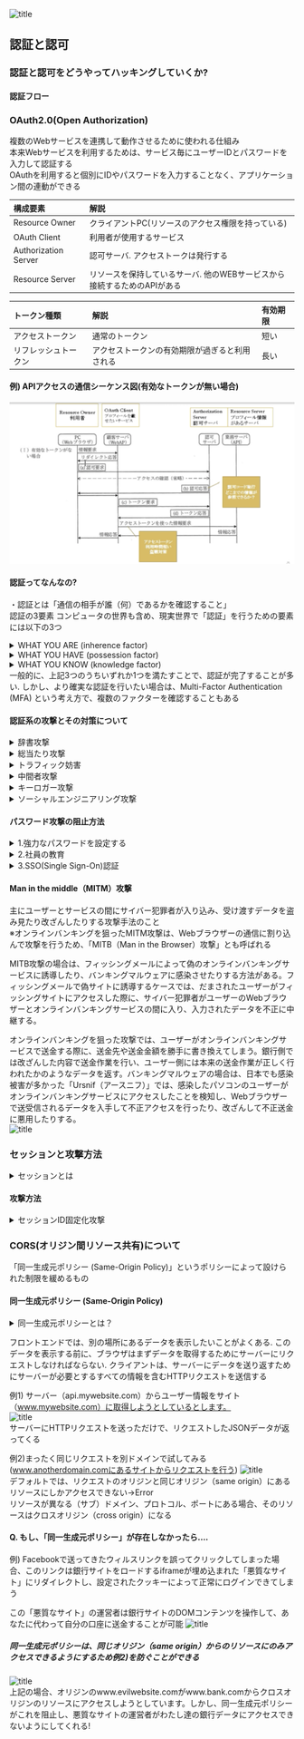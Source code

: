 
 ![title](https://media3.giphy.com/media/dP0WAyNyTKSNqNm6zn/giphy.gif?cid=ecf05e47vit498dvz0uxn91drn9zqfyuhrfob40os8etnypw&rid=giphy.gif&ct=g"title")

## 認証と認可
### 認証と認可をどうやってハッキングしていくか?   
#### 認証フロー 
### OAuth2.0(Open Authorization)
複数のWebサービスを連携して動作させるために使われる仕組み  
本来Webサービスを利用するためは、サービス毎にユーザーIDとパスワードを入力して認証する  
OAuthを利用すると個別にIDやパスワードを入力することなく、アプリケーション間の連動ができる

|        構成要素        |      解説      |
|:-------------------|:--------------------|
| Resource Owner | クライアントPC(リソースのアクセス権限を持っている) |  
| OAuth Client | 利用者が使用するサービス |  
| Authorization Server | 認可サーバ. アクセストークは発行する |  
| Resource Server | リソースを保持しているサーバ. 他のWEBサービスから接続するためのAPIがある |  

|        トークン種類        |      解説      |      有効期限      |
|:-------------------|:--------------------|:--------------------|
| アクセストークン | 通常のトークン | 短い |  
| リフレッシュトークン | アクセストークンの有効期限が過ぎると利用される | 長い |  

#### 例) APIアクセスの通信シーケンス図(有効なトークンが無い場合)
![タイトル](./picture/api-cequence.png)  

#### 認証ってなんなの?  
・認証とは「通信の相手が誰（何）であるかを確認すること」  
認証の3要素
コンピュータの世界も含め、現実世界で「認証」を行うための要素には以下の3つ  
<details><summary>WHAT YOU ARE (inherence factor)</summary> 
<p>顔貌、声、指紋、署名など、その人自身を提示して、相手にアイデンティティを確認させる方法.</p>小さなコミュニティではお互いの顔や声を相互に知っているため、面と向かえば相手が誰かはわかる. つまり「認証が完了する」ということです.</details> 
<details><summary>WHAT YOU HAVE (possession factor)</summary>  
<p>身分証、携帯電話等、その人だけが持っているものを提示することによって認証する.</p> <p>ある程度コミュニティが大きくなってくると、お互いの特徴を覚えきれなくなった場合は身分証明書を提示して、相手を認証する</p>
また、その身分証には顔写真がプリントしてあることも多く、結果として WYA に依存するものも少なくない.</details>   
<details><summary>WHAT YOU KNOW (knowledge factor)</summary>   
<p>パスワード、秘密の質問等、その人だけが知っていることを提示して認証する</p>
</p>コンピュータの世界で最も多く使われるファクター</p></details>  
一般的に、上記3つのうちいずれか1つを満たすことで、認証が完了することが多い. しかし、より確実な認証を行いたい場合は、Multi-Factor Authentication (MFA) という考え方で、複数のファクターを確認することもある

#### 認証系の攻撃とその対策について  
<details><summary>辞書攻撃</summary>  
ユーザーが一般的な単語と短いパスワードを使用する傾向があるという事実を利用する攻撃。ハッカーは一般的な単語のリスト(辞書)を使用して、多くの場合、単語の前後に数字を付けて、企業のアカウントに対してユーザー名ごとにそれらの攻撃を試みる(ユーザー名は一般的に社員の名前に基づいているため、判別するのは非常に簡単)</details>
<details><summary>総当たり攻撃</summary>   
プログラムを使用して、ありそうなパスワードまたはランダムな文字セットを生成する. この攻撃は、Password123のようなわかりやすい脆弱なパスワードから始まり、被害はそこから広まります. このような攻撃を実行するプログラムは、通常、大文字と小文字のバリエーションも含めて試みる. </details>
<details><summary>トラフィック妨害</summary>   
サイバー犯はパケットスニファなどのソフトウェアを使用して、ネットワークトラフィックを監視し、通過したパスワードをキャプチャする. 電話回線の盗聴や傍受と同様に、ソフトウェアで重要な情報を監視およびキャプチャ. パスワードなどの情報が暗号化されていない場合、容易にキャプチャできてしまう. また、使用する暗号化方式の強度によっては暗号化された情報であっても解読できる場合アリ</details>
<details><summary>中間者攻撃</summary>   
ハッカーのプログラムは、渡される情報を監視するだけでなく、通常はWebサイトまたはアプリになりすまして、通信している両者の間に積極的に割り込む. これにより、プログラムはユーザーの信用情報や口座番号、社会保障番号といった機密情報を取得できるようになる. 中間者(MITM)攻撃は、ユーザーを偽のサイトに誘導するソーシャルエンジニアリング攻撃によってしばしば悪用される. </details>
<details><summary>キーロガー攻撃</summary>  
サイバー犯は、ユーザーのキーストロークを追跡するソフトウェアをインストールして、アカウントのユーザー名やパスワードだけでなく、ユーザーが認証情報でログインしていたWebサイトまたはアプリを正確に収集できる. このタイプの攻撃では通常、最初に悪意のあるキーロガーソフトウェアをユーザーのマシンにインストールさせる別の攻撃の餌食になる</details>
<details><summary>ソーシャルエンジニアリング攻撃</summary>   
<p>ユーザーから情報を取得するための幅広い方法.</p>  
<p>フィッシング：信用情報の提供、悪意のあるソフトウェアをインストールするためのリンクのクリック、または偽のWebサイトへのアクセスをユーザーに促すメールやテキストなど</p> 
<p>スピアフィッシング：フィッシングに似ているが、ユーザーについて既に収集された情報に依存する、より巧みに作成された、カスタマイズされたメール/テキストを使用する. たとえば、ハッカーは、ユーザーが特定の種類の保険口座を持っていることを把握してそれをメールで参照したり、企業のロゴやレイアウトを使用して正当なメールを装うこともある</p>    
<p>ベイティング ：攻撃者は、感染したUSBまたはその他のデバイスを、社員が拾って使用するよう、公共または雇用主の場所に置く.
<p>Quid pro quo ：ヘルプデスクの社員などになりすまし、ユーザーから情報を取得する必要がある方法でユーザーと通信する.</p></details>  

#### パスワード攻撃の阻止方法
<details><summary>1.強力なパスワードを設定する</summary>  
覚えやすい/推測しにくいパスワードを推奨. 大文字と小文字、数字、特殊文字の適切な組み合わせが役立つ. できれば、一般的な単語や一般的なフレーズの使用は避ける. サイト固有の単語(パスワードでログインしているアプリの名前など)は絶対に避けてください. (既知の脆弱なパスワードの辞書に含まれていないか、パスワードをチェックすることを推奨)</details>
<details><summary>2.社員の教育</summary>   
ソーシャルエンジニアリングの戦術に対する最善の防御策の1つは、ハッカーが使用する技術とその認識方法をユーザーに伝えること  
しかし、強力なパスワードや教育だけでは十分ではない！  
サイバー犯は、コンピューティング能力を使用することで、高度なプログラムを実行し、膨大な数の信用情報を取得または試行することができる. 企業はシングルサインオン(SSO)や多要素認証(MFA)などのツール(2要素認証とも呼ばれる)を採用する必要がある</details> 
<details><summary>3.SSO(Single Sign-On)認証</summary>
従業員が1組の信用情報ですべてのアプリとサイトにログインできるようにすることで、パスワードを排除(ユーザーに必要なことは、強力なパスワードを1つ覚えるだけ). MFAでは、OneLogin Protectなどのアプリケーションによって生成されたPINや指紋認証など、ユーザーがログインするときに追加の情報が必要. (※この追加情報により、サイバー犯がユーザーになりすますことは、はるかに困難になる)</details>  

#### Man in the middle（MITM）攻撃  
主にユーザーとサービスの間にサイバー犯罪者が入り込み、受け渡すデータを盗み見たり改ざんしたりする攻撃手法のこと  
※オンラインバンキングを狙ったMITM攻撃は、Webブラウザーの通信に割り込んで攻撃を行うため、「MITB（Man in the Browser）攻撃」とも呼ばれる

MITB攻撃の場合は、フィッシングメールによって偽のオンラインバンキングサービスに誘導したり、バンキングマルウェアに感染させたりする方法がある。フィッシングメールで偽サイトに誘導するケースでは、だまされたユーザーがフィッシングサイトにアクセスした際に、サイバー犯罪者がユーザーのWebブラウザーとオンラインバンキングサービスの間に入り、入力されたデータを不正に中継する。

オンラインバンキングを狙った攻撃では、ユーザーがオンラインバンキングサービスで送金する際に、送金先や送金金額を勝手に書き換えてしまう。銀行側では改ざんした内容で送金作業を行い、ユーザー側には本来の送金作業が正しく行われたかのようなデータを返す。バンキングマルウェアの場合は、日本でも感染被害が多かった「Ursnif（アースニフ）」では、感染したパソコンのユーザーがオンラインバンキングサービスにアクセスしたことを検知し、Webブラウザーで送受信されるデータを入手して不正アクセスを行ったり、改ざんして不正送金に悪用したりする。  
![title](https://mypage.otsuka-shokai.co.jp/contents/business-oyakudachi/it-security-course/2020/img/dsr-08-02.jpg
"title")

### セッションと攻撃方法  
<details><summary>セッションとは</summary>  
<p>セッションとはWebサービスやWebアプリケーションにログインしてからログアウトするまでの一連の手続きのこと</p>
<p>通常、WebサービスやWebアプリケーションを動かすWebサーバーとユーザーの関係は、1対多の関係であり、Webサーバーから見るとユーザー１人ひとりは識別していない。しかし、ユーザーごとに提供するページや情報が異なる場合は、Webサーバーはユーザーを識別する必要がある</p>
その際にセッションを使ってユーザーを識別している. ユーザーにログインIDとパスワードを確認することで識別し、識別したユーザーだけに提供する情報を渡すためにセッションが用いられる. Webサーバーは、非常に多くのユーザーと通信を行うため、識別したユーザーだけに渡す情報に印をつけることで、お互いに正しい情報を受け渡しすることが可能. その際に利用されるものが「セッションID」</details>  

#### 攻撃方法
<details><summary>セッションID固定化攻撃</summary>  
<p>正規ユーザー（あなた）のセッションIDを乗っ取り、正規ユーザーになりすます攻撃手法</p>  
<p>正規ユーザーは、Webサービスにログインする際にセッションIDを発行するが、そのセッションIDを事前に用意して、正規ユーザーに使わせることによってセッションの乗っ取りが行われる. セッションの乗っ取りによってあなたになりすますことで、次に挙げるような被害を受ける可能性アリ</p>
・クレジットカード番号の盗み出し</p>
・ネットショッピングサイトなどで無断の買い物をする</p>
・他ユーザーへの迷惑行為</p>
・犯罪行為</p>
<p>ネットショッピングサイトを利用するなかで、クレジットカード番号などを登録している人も多い. 我々になりすますことで、それらの情報が盗み出せるようになり、無断で買い物することも可能となる.

SNSなどのコミュニティにおいては、他のユーザーへの迷惑行為や犯罪予告などが、あなたになりすましておこなわれるため、あなた自身の社会的信用の失墜に繋がる可能性アリ
</details>  

### CORS(オリジン間リソース共有)について  
「同一生成元ポリシー (Same-Origin Policy)」というポリシーによって設けられた制限を緩めるもの 

#### 同一生成元ポリシー (Same-Origin Policy)
<details><summary>同一生成元ポリシーとは？</summary>JavaScript で自由にやりとりできるところは、その JavaScript をとってきたところと同一の場所だけに制限する</details>  

フロントエンドでは、別の場所にあるデータを表示したいことがよくある. このデータを表示する前に、ブラウザはまずデータを取得するためにサーバーにリクエストしなければならない. クライアントは、サーバーにデータを送り返すためにサーバーが必要とするすべての情報を含むHTTPリクエストを送信する  

例1) サーバー（api.mywebsite.com）からユーザー情報をサイト（www.mywebsite.com）に取得しようとしているとします。  
![title](https://media3.giphy.com/media/dvO9RSqYehy8rNUC0r/giphy.gif?cid=790b761155a33dd1240de620d9d933a02abb485084a1f34f&rid=giphy.gif&ct=g
"title")  
サーバーにHTTPリクエストを送っただけで、リクエストしたJSONデータが返ってくる

例2)まったく同じリクエストを別ドメインで試してみる
(www.anotherdomain.comにあるサイトからリクエストを行う)
![title](https://media3.giphy.com/media/PnDN1v3mtFYa3ZxZlD/giphy.gif?cid=790b76119534cbcbf6c4a6cab691007537d304eade2da0df&rid=giphy.gif&ct=g
"title")  
デフォルトでは、リクエストのオリジンと同じオリジン（same origin）にあるリソースにしかアクセスできない→Error  
リソースが異なる（サブ）ドメイン、プロトコル、ポートにある場合、そのリソースはクロスオリジン（cross origin）になる

#### Q. もし、「同一生成元ポリシー」が存在しなかったら....
例) Facebookで送ってきたウィルスリンクを誤ってクリックしてしまった場合、このリンクは銀行サイトをロードするiframeが埋め込まれた「悪質なサイト」にリダイレクトし、設定されたクッキーによって正常にログインできてしまう  

この「悪質なサイト」の運営者は銀行サイトのDOMコンテンツを操作して、あなたに代わって自分の口座に送金することが可能
![title](https://media4.giphy.com/media/cOd0lDBQUNIdRC3uvw/giphy.gif?cid=790b761183158d5434ebc9c4acd358c8b9e3ed1bf9159485&rid=giphy.gif&ct=g
"title")  

##### 同一生成元ポリシーは、同じオリジン（same origin）からのリソースにのみアクセスできるようにするため例2)を防ぐことができる  
![title](https://media3.giphy.com/media/JOFTPF7SBXxZ1kidaO/giphy.gif?cid=790b76113277200f3edf7e3ddc0866b515c16f356942ed6c&rid=giphy.gif&ct=g
"title")  
上記の場合、オリジンのwww.evilwebsite.comがwww.bank.comからクロスオリジンのリソースにアクセスしようとしています。しかし、同一生成元ポリシーがこれを阻止し、悪質なサイトの運営者がわたし達の銀行データにアクセスできないようにしてくれる!
